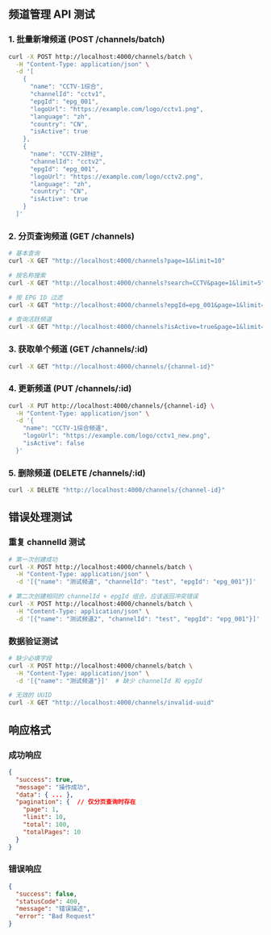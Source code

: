 ## 频道管理 API 测试

### 1. 批量新增频道 (POST /channels/batch)

```bash
curl -X POST http://localhost:4000/channels/batch \
  -H "Content-Type: application/json" \
  -d '[
    {
      "name": "CCTV-1综合",
      "channelId": "cctv1",
      "epgId": "epg_001",
      "logoUrl": "https://example.com/logo/cctv1.png",
      "language": "zh",
      "country": "CN",
      "isActive": true
    },
    {
      "name": "CCTV-2财经",
      "channelId": "cctv2",
      "epgId": "epg_001",
      "logoUrl": "https://example.com/logo/cctv2.png",
      "language": "zh",
      "country": "CN",
      "isActive": true
    }
  ]'
```

### 2. 分页查询频道 (GET /channels)

```bash
# 基本查询
curl -X GET "http://localhost:4000/channels?page=1&limit=10"

# 按名称搜索
curl -X GET "http://localhost:4000/channels?search=CCTV&page=1&limit=5"

# 按 EPG ID 过滤
curl -X GET "http://localhost:4000/channels?epgId=epg_001&page=1&limit=10"

# 查询活跃频道
curl -X GET "http://localhost:4000/channels?isActive=true&page=1&limit=10"
```

### 3. 获取单个频道 (GET /channels/:id)

```bash
curl -X GET "http://localhost:4000/channels/{channel-id}"
```

### 4. 更新频道 (PUT /channels/:id)

```bash
curl -X PUT http://localhost:4000/channels/{channel-id} \
  -H "Content-Type: application/json" \
  -d '{
    "name": "CCTV-1综合频道",
    "logoUrl": "https://example.com/logo/cctv1_new.png",
    "isActive": false
  }'
```

### 5. 删除频道 (DELETE /channels/:id)

```bash
curl -X DELETE "http://localhost:4000/channels/{channel-id}"
```

## 错误处理测试

### 重复 channelId 测试

```bash
# 第一次创建成功
curl -X POST http://localhost:4000/channels/batch \
  -H "Content-Type: application/json" \
  -d '[{"name": "测试频道", "channelId": "test", "epgId": "epg_001"}]'

# 第二次创建相同的 channelId + epgId 组合，应该返回冲突错误
curl -X POST http://localhost:4000/channels/batch \
  -H "Content-Type: application/json" \
  -d '[{"name": "测试频道2", "channelId": "test", "epgId": "epg_001"}]'
```

### 数据验证测试

```bash
# 缺少必填字段
curl -X POST http://localhost:4000/channels/batch \
  -H "Content-Type: application/json" \
  -d '[{"name": "测试频道"}]'  # 缺少 channelId 和 epgId

# 无效的 UUID
curl -X GET "http://localhost:4000/channels/invalid-uuid"
```

## 响应格式

### 成功响应

```json
{
  "success": true,
  "message": "操作成功",
  "data": { ... },
  "pagination": {  // 仅分页查询时存在
    "page": 1,
    "limit": 10,
    "total": 100,
    "totalPages": 10
  }
}
```

### 错误响应

```json
{
  "success": false,
  "statusCode": 400,
  "message": "错误描述",
  "error": "Bad Request"
}
```
